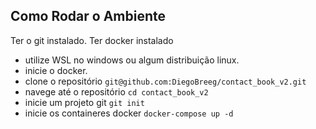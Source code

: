 

## Como Rodar o Ambiente

Ter o git instalado.
Ter docker instalado

- utilize WSL no windows ou algum distribuição linux.
- inicie o docker.
- clone o repositório `git@github.com:DiegoBreeg/contact_book_v2.git`
- navege até o repositório `cd contact_book_v2`
- inicie um projeto git `git init`
- inicie os containeres docker `docker-compose up -d`
